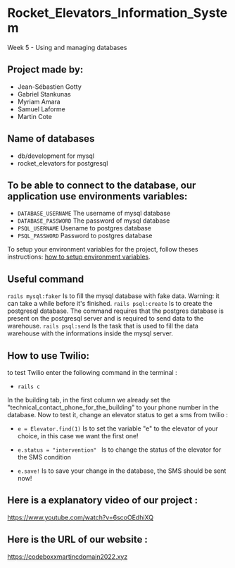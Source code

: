 # Rocket_Elevators_Information_System
Week 5 - Using and managing databases

## Project made by:

- Jean-Sébastien Gotty
- Gabriel Stankunas
- Myriam Amara
- Samuel Laforme
- Martin Cote

 
## Name of databases

- db/development for mysql
- rocket_elevators for postgresql


## To be able to connect to the database, our application use environments variables:
 
- `DATABASE_USERNAME` The username of mysql database
- `DATABASE_PASSWORD` The password of mysql database
- `PSQL_USERNAME` Usename to postgres database
- `PSQL_PASSWORD` Password to postgres database
 
To setup your environment variables for the project, follow theses instructions: [how to setup environment variables](https://www.twilio.com/blog/2018/01/how-to-set-environment-variables.html).

## Useful command

`rails mysql:faker` Is to fill the mysql database with fake data. Warning: it can take a while before it's finished.
`rails psql:create` Is to create the postgresql database. The command requires that the postgres database is present on the postgresql server and is required to send data to the warehouse.
`rails psql:send` Is the task that is used to fill the data warehouse with the informations inside the mysql server.





## How to use Twilio:

to test Twilio enter the following command in the terminal : 

- `rails c`

In the building tab, in the first column we already set the "technical_contact_phone_for_the_building" to your phone number in the database. Now to test it, change an elevator status to get a sms from twilio :

- `e = Elevator.find(1)` Is to set the variable "e" to the elevator of your choice, in this case we want the first one!

- `e.status = "intervention" ` Is to change the status of the elevator for the SMS condition 

- `e.save!` Is to save your change in the database, the SMS should be sent now!






## Here is a explanatory video of our project :

https://www.youtube.com/watch?v=6scoOEdhiXQ

## Here is the URL of our website :
https://codeboxxmartincdomain2022.xyz
